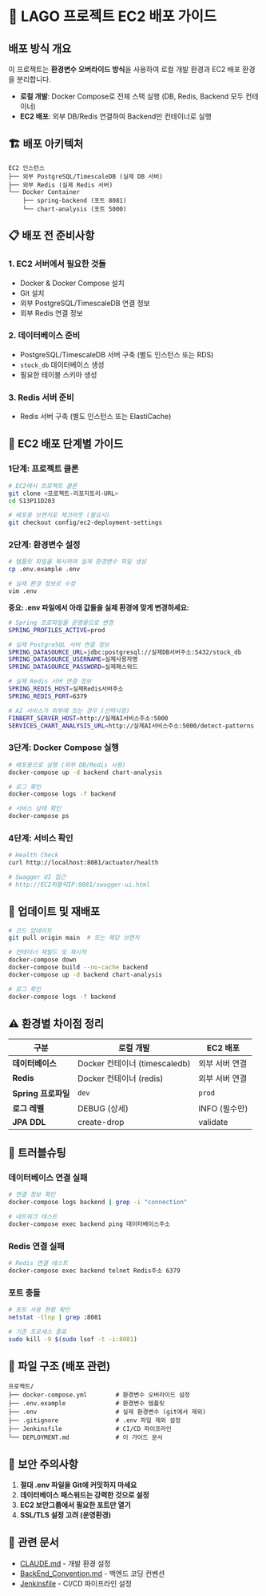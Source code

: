 # 🚀 LAGO 프로젝트 EC2 배포 가이드

## 배포 방식 개요

이 프로젝트는 **환경변수 오버라이드 방식**을 사용하여 로컬 개발 환경과 EC2 배포 환경을 분리합니다.

- **로컬 개발**: Docker Compose로 전체 스택 실행 (DB, Redis, Backend 모두 컨테이너)
- **EC2 배포**: 외부 DB/Redis 연결하여 Backend만 컨테이너로 실행

## 🏗️ 배포 아키텍처

```
EC2 인스턴스
├── 외부 PostgreSQL/TimescaleDB (실제 DB 서버)
├── 외부 Redis (실제 Redis 서버)  
└── Docker Container
    ├── spring-backend (포트 8081)
    └── chart-analysis (포트 5000)
```

## 📋 배포 전 준비사항

### 1. EC2 서버에서 필요한 것들
- Docker & Docker Compose 설치
- Git 설치
- 외부 PostgreSQL/TimescaleDB 연결 정보
- 외부 Redis 연결 정보

### 2. 데이터베이스 준비
- PostgreSQL/TimescaleDB 서버 구축 (별도 인스턴스 또는 RDS)
- `stock_db` 데이터베이스 생성
- 필요한 테이블 스키마 생성

### 3. Redis 서버 준비
- Redis 서버 구축 (별도 인스턴스 또는 ElastiCache)

## 🔧 EC2 배포 단계별 가이드

### 1단계: 프로젝트 클론

```bash
# EC2에서 프로젝트 클론
git clone <프로젝트-리포지토리-URL>
cd S13P11D203

# 배포용 브랜치로 체크아웃 (필요시)
git checkout config/ec2-deployment-settings
```

### 2단계: 환경변수 설정

```bash
# 템플릿 파일을 복사하여 실제 환경변수 파일 생성
cp .env.example .env

# 실제 환경 정보로 수정
vim .env
```

**중요: .env 파일에서 아래 값들을 실제 환경에 맞게 변경하세요:**

```bash
# Spring 프로파일을 운영용으로 변경
SPRING_PROFILES_ACTIVE=prod

# 실제 PostgreSQL 서버 연결 정보
SPRING_DATASOURCE_URL=jdbc:postgresql://실제DB서버주소:5432/stock_db
SPRING_DATASOURCE_USERNAME=실제사용자명
SPRING_DATASOURCE_PASSWORD=실제패스워드

# 실제 Redis 서버 연결 정보
SPRING_REDIS_HOST=실제Redis서버주소
SPRING_REDIS_PORT=6379

# AI 서비스가 외부에 있는 경우 (선택사항)
FINBERT_SERVER_HOST=http://실제AI서비스주소:5000
SERVICES_CHART_ANALYSIS_URL=http://실제AI서비스주소:5000/detect-patterns
```

### 3단계: Docker Compose 실행

```bash
# 배포용으로 실행 (외부 DB/Redis 사용)
docker-compose up -d backend chart-analysis

# 로그 확인
docker-compose logs -f backend

# 서비스 상태 확인
docker-compose ps
```

### 4단계: 서비스 확인

```bash
# Health Check
curl http://localhost:8081/actuator/health

# Swagger UI 접근
# http://EC2퍼블릭IP:8081/swagger-ui.html
```

## 🔄 업데이트 및 재배포

```bash
# 코드 업데이트
git pull origin main  # 또는 해당 브랜치

# 컨테이너 재빌드 및 재시작
docker-compose down
docker-compose build --no-cache backend
docker-compose up -d backend chart-analysis

# 로그 확인
docker-compose logs -f backend
```

## ⚠️ 환경별 차이점 정리

| 구분 | 로컬 개발 | EC2 배포 |
|------|-----------|----------|
| **데이터베이스** | Docker 컨테이너 (timescaledb) | 외부 서버 연결 |
| **Redis** | Docker 컨테이너 (redis) | 외부 서버 연결 |
| **Spring 프로파일** | `dev` | `prod` |
| **로그 레벨** | DEBUG (상세) | INFO (필수만) |
| **JPA DDL** | create-drop | validate |

## 🐛 트러블슈팅

### 데이터베이스 연결 실패
```bash
# 연결 정보 확인
docker-compose logs backend | grep -i "connection"

# 네트워크 테스트
docker-compose exec backend ping 데이터베이스주소
```

### Redis 연결 실패
```bash
# Redis 연결 테스트
docker-compose exec backend telnet Redis주소 6379
```

### 포트 충돌
```bash
# 포트 사용 현황 확인
netstat -tlnp | grep :8081

# 기존 프로세스 종료
sudo kill -9 $(sudo lsof -t -i:8081)
```

## 📁 파일 구조 (배포 관련)

```
프로젝트/
├── docker-compose.yml        # 환경변수 오버라이드 설정
├── .env.example              # 환경변수 템플릿
├── .env                      # 실제 환경변수 (git에서 제외)
├── .gitignore                # .env 파일 제외 설정
├── Jenkinsfile               # CI/CD 파이프라인
└── DEPLOYMENT.md             # 이 가이드 문서
```

## 🚨 보안 주의사항

1. **절대 .env 파일을 Git에 커밋하지 마세요**
2. **데이터베이스 패스워드는 강력한 것으로 설정**
3. **EC2 보안그룹에서 필요한 포트만 열기**
4. **SSL/TLS 설정 고려 (운영환경)**

## 🔗 관련 문서

- [CLAUDE.md](./CLAUDE.md) - 개발 환경 설정
- [BackEnd_Convention.md](./BackEnd_Convention.md) - 백엔드 코딩 컨벤션
- [Jenkinsfile](./Jenkinsfile) - CI/CD 파이프라인 설정